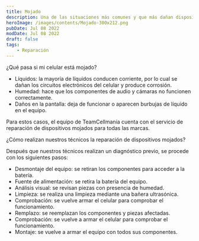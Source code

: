 ```yaml
---
title: Mojado 
description: Una de las situaciones más comunes y que más dañan dispositivos es exponer los celulares a líquidos, ya sea agua, bebidas u otras sustancias.
heroImage: /images/contents/Mojado-300x212.png
pubDate: Jul 08 2022
modDate: Jul 08 2022
draft: false
tags: 
    - Reparación
---
```


¿Qué pasa si mi celular está mojado?

- Líquidos: la mayoría de líquidos conducen corriente, por lo cual se dañan los circuitos electrónicos del celular y produce corrosión.
- Humedad: hace que los componentes de audio y cámaras no funcionen correctamente.
- Daños en la pantalla: deja de funcionar o aparecen burbujas de líquido en el equipo.

Para estos casos, el equipo de TeamCellmania cuenta con el servicio de reparación de dispositivos mojados para todas las marcas.

¿Cómo realizan nuestros técnicos la reparación de dispositivos mojados?

Después que nuestros técnicos realizan un diagnóstico previo, se procede con los siguientes pasos:

- Desmontaje del equipo: se retiran los componentes para acceder a la batería.
- Fuente de alimentación: se retira la batería del equipo.
- Análisis visual: se revisan piezas con presencia de humedad.
- Limpieza: se realiza una limpieza mediante una bañera ultrasónica.
- Comprobación: se vuelve armar el celular para comprobar el funcionamiento.
- Remplazo: se reemplazan los componentes y piezas afectadas.
- Comprobación: se vuelve a armar el celular para comprobar el funcionamiento.
- Montaje: se vuelve a armar el equipo con todos sus componentes.

